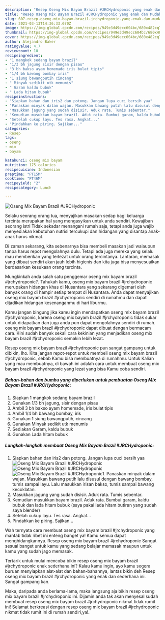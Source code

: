 ```yaml
---
description: "Resep Oseng Mix Bayam Brazil #JRCHydroponic yang enak dan Mudah Dibuat"
title: "Resep Oseng Mix Bayam Brazil #JRCHydroponic yang enak dan Mudah Dibuat"
slug: 607-resep-oseng-mix-bayam-brazil-jrchydroponic-yang-enak-dan-mudah-dibuat
date: 2021-03-13T14:36:33.670Z
image: https://img-global.cpcdn.com/recipes/949e3d49ecc604bc/680x482cq70/oseng-mix-bayam-brazil-jrchydroponic-foto-resep-utama.jpg
thumbnail: https://img-global.cpcdn.com/recipes/949e3d49ecc604bc/680x482cq70/oseng-mix-bayam-brazil-jrchydroponic-foto-resep-utama.jpg
cover: https://img-global.cpcdn.com/recipes/949e3d49ecc604bc/680x482cq70/oseng-mix-bayam-brazil-jrchydroponic-foto-resep-utama.jpg
author: Alejandro Baker
ratingvalue: 4.7
reviewcount: 10
recipeingredient:
- "1 mangkok sedang bayam brazil"
- "1/3 bh jagung sisir dengan pisau"
- "3 bh bakso ayam homemade iris bulat tipis"
- "1/4 bh bawang bombay iris"
- "1 siung bawangputih cincang"
- " Minyak sedikit utk menumis"
- " Garam kaldu bubuk"
- " Lada hitam bubuk"
recipeinstructions:
- "Siapkan bahan dan iris2 dan potong. Jangan lupa cuci bersih yaa"
- "Panaskan minyak dalam wajan. Masukkan bawang putih lalu disusul dengan bawang bombay, tumis sampai layu. Lalu masukkan irisan bakso, tumis sampai bawang kecoklatan."
- "Masukkan jagung yang sudah disisir. Aduk rata. Tumis sebentar."
- "Kemudian masukkan bayam brazil. Aduk rata. Bumbui garam, kaldu bubuk dan lada hitam bubuk (saya pakai lada hitam butiran yang sudah saya blender)"
- "Setelah cukup layu. Tes rasa. Angkat..."
- "Pindahkan ke piring. Sajikan..."
categories:
- Resep
tags:
- oseng
- mix
- bayam

katakunci: oseng mix bayam 
nutrition: 175 calories
recipecuisine: Indonesian
preptime: "PT15M"
cooktime: "PT46M"
recipeyield: "2"
recipecategory: Lunch

---
```



![Oseng Mix Bayam Brazil #JRCHydroponic](https://img-global.cpcdn.com/recipes/949e3d49ecc604bc/680x482cq70/oseng-mix-bayam-brazil-jrchydroponic-foto-resep-utama.jpg)

Selaku seorang orang tua, menyajikan masakan sedap bagi keluarga tercinta merupakan hal yang mengasyikan untuk anda sendiri. Kewajiban seorang istri Tidak sekadar menangani rumah saja, tetapi anda juga wajib menyediakan kebutuhan nutrisi tercukupi dan hidangan yang disantap anak-anak harus nikmat.

Di zaman  sekarang, kita sebenarnya bisa membeli masakan jadi walaupun tanpa harus repot mengolahnya dulu. Tetapi ada juga mereka yang selalu mau memberikan yang terlezat untuk orang tercintanya. Lantaran, memasak yang dibuat sendiri akan jauh lebih higienis dan kita juga bisa menyesuaikan berdasarkan kesukaan orang tercinta. 



Mungkinkah anda salah satu penggemar oseng mix bayam brazil #jrchydroponic?. Tahukah kamu, oseng mix bayam brazil #jrchydroponic merupakan hidangan khas di Nusantara yang sekarang digemari oleh banyak orang di hampir setiap tempat di Nusantara. Anda dapat menyajikan oseng mix bayam brazil #jrchydroponic sendiri di rumahmu dan dapat dijadikan hidangan kesenanganmu di hari liburmu.

Kamu jangan bingung jika kamu ingin mendapatkan oseng mix bayam brazil #jrchydroponic, karena oseng mix bayam brazil #jrchydroponic tidak sukar untuk didapatkan dan juga anda pun dapat mengolahnya sendiri di rumah. oseng mix bayam brazil #jrchydroponic dapat dibuat dengan bermacam cara. Kini sudah banyak sekali cara kekinian yang menjadikan oseng mix bayam brazil #jrchydroponic semakin lebih lezat.

Resep oseng mix bayam brazil #jrchydroponic pun sangat gampang untuk dibikin, lho. Kita jangan repot-repot untuk membeli oseng mix bayam brazil #jrchydroponic, sebab Kamu bisa membuatnya di rumahmu. Untuk Kalian yang mau membuatnya, di bawah ini adalah cara untuk membuat oseng mix bayam brazil #jrchydroponic yang lezat yang bisa Kamu coba sendiri.

<!--inarticleads1-->

##### Bahan-bahan dan bumbu yang diperlukan untuk pembuatan Oseng Mix Bayam Brazil #JRCHydroponic:

1. Siapkan 1 mangkok sedang bayam brazil
1. Gunakan 1/3 bh jagung, sisir dengan pisau
1. Ambil 3 bh bakso ayam homemade, iris bulat tipis
1. Ambil 1/4 bh bawang bombay, iris
1. Gunakan 1 siung bawangputih, cincang
1. Gunakan  Minyak sedikit utk menumis
1. Sediakan  Garam, kaldu bubuk
1. Gunakan  Lada hitam bubuk




<!--inarticleads2-->

##### Langkah-langkah membuat Oseng Mix Bayam Brazil #JRCHydroponic:

1. Siapkan bahan dan iris2 dan potong. Jangan lupa cuci bersih yaa
<img src="https://img-global.cpcdn.com/steps/cf46e4c11dad7f92/160x128cq70/oseng-mix-bayam-brazil-jrchydroponic-langkah-memasak-1-foto.jpg" alt="Oseng Mix Bayam Brazil #JRCHydroponic"><img src="https://img-global.cpcdn.com/steps/9e5bbfce25392010/160x128cq70/oseng-mix-bayam-brazil-jrchydroponic-langkah-memasak-1-foto.jpg" alt="Oseng Mix Bayam Brazil #JRCHydroponic"><img src="https://img-global.cpcdn.com/steps/186d040ce56fb0f7/160x128cq70/oseng-mix-bayam-brazil-jrchydroponic-langkah-memasak-1-foto.jpg" alt="Oseng Mix Bayam Brazil #JRCHydroponic">1. Panaskan minyak dalam wajan. Masukkan bawang putih lalu disusul dengan bawang bombay, tumis sampai layu. Lalu masukkan irisan bakso, tumis sampai bawang kecoklatan.
1. Masukkan jagung yang sudah disisir. Aduk rata. Tumis sebentar.
1. Kemudian masukkan bayam brazil. Aduk rata. Bumbui garam, kaldu bubuk dan lada hitam bubuk (saya pakai lada hitam butiran yang sudah saya blender)
1. Setelah cukup layu. Tes rasa. Angkat...
1. Pindahkan ke piring. Sajikan...




Wah ternyata cara membuat oseng mix bayam brazil #jrchydroponic yang mantab tidak ribet ini enteng banget ya! Kamu semua dapat menghidangkannya. Resep oseng mix bayam brazil #jrchydroponic Sangat sesuai banget untuk kamu yang sedang belajar memasak maupun untuk kamu yang sudah jago memasak.

Tertarik untuk mulai mencoba bikin resep oseng mix bayam brazil #jrchydroponic enak sederhana ini? Kalau kamu ingin, ayo kamu segera buruan menyiapkan alat-alat dan bahan-bahannya, lantas bikin deh Resep oseng mix bayam brazil #jrchydroponic yang enak dan sederhana ini. Sangat gampang kan. 

Maka, daripada anda berlama-lama, maka langsung aja bikin resep oseng mix bayam brazil #jrchydroponic ini. Dijamin anda tak akan menyesal sudah membuat resep oseng mix bayam brazil #jrchydroponic nikmat tidak rumit ini! Selamat berkreasi dengan resep oseng mix bayam brazil #jrchydroponic nikmat tidak rumit ini di rumah sendiri,ya!.

